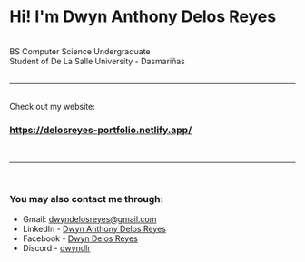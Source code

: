 # Hi! I'm Dwyn Anthony Delos Reyes  
<br>
BS Computer Science Undergraduate<br>
Student of De La Salle University - Dasmariñas
<br><br>

***

<br>
Check out my website:<br>

### https://delosreyes-portfolio.netlify.app/
<br>

***
<br>

### You may also contact me through:
- Gmail: dwyndelosreyes@gmail.com
- LinkedIn - [Dwyn Anthony Delos Reyes](https://www.linkedin.com/in/dwyn-delos-reyes)
- Facebook - [Dwyn Delos Reyes](https://www.facebook.com/dwyn.delosreyes/)
- Discord - [dwyndlr](https://discord.com/channels/876801021530210334)

